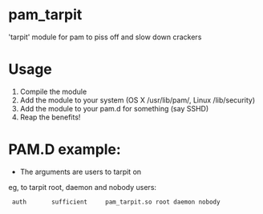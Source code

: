 # pam_tarpit
'tarpit' module for pam to piss off and slow down crackers


# Usage
1. Compile the module
2. Add the module to your system (OS X /usr/lib/pam/, Linux /lib/security)
3. Add the module to your pam.d for something (say SSHD)
4. Reap the benefits!

# PAM.D example:
* The arguments are users to tarpit on

eg, to tarpit root, daemon and nobody users:

` auth       sufficient     pam_tarpit.so root daemon nobody`

